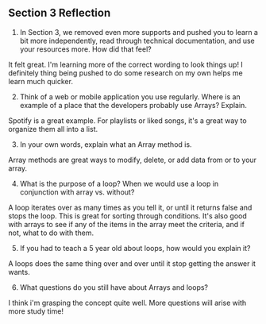 ## Section 3 Reflection

1. In Section 3, we removed even more supports and pushed you to learn a bit more independently, read through technical documentation, and use your resources more. How did that feel?

It felt great. I'm learning more of the correct wording to look things up! I definitely thing being pushed to do some research on my own helps me learn much quicker.

2. Think of a web or mobile application you use regularly. Where is an example of a place that the developers probably use Arrays? Explain.

Spotify is a great example. For playlists or liked songs, it's a great way to organize them all into a list.

3. In your own words, explain what an Array method is.

Array methods are great ways to modify, delete, or add data from or to your array.

4. What is the purpose of a loop? When we would use a loop in conjunction with array vs. without?

A loop iterates over as many times as you tell it, or until it returns false and stops the loop. This is great for sorting through conditions. It's also good with arrays to see if any of the items in the array meet the criteria, and if not, what to do with them.

5. If you had to teach a 5 year old about loops, how would you explain it?

A loops does the same thing over and over until it stop getting the answer it wants.

6. What questions do you still have about Arrays and loops?

I think i'm grasping the concept quite well. More questions will arise with more study time!
